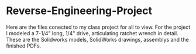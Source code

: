 # Reverse-Engineering-Project
Here are the files conected to my class project for all to view.  For the project I modeled a 7-1/4" long, 1/4" drive, articulating ratchet wrench in detail.  These are the Solidworks models, SolidWorks drawings, assemblys and the finished PDFs.  
